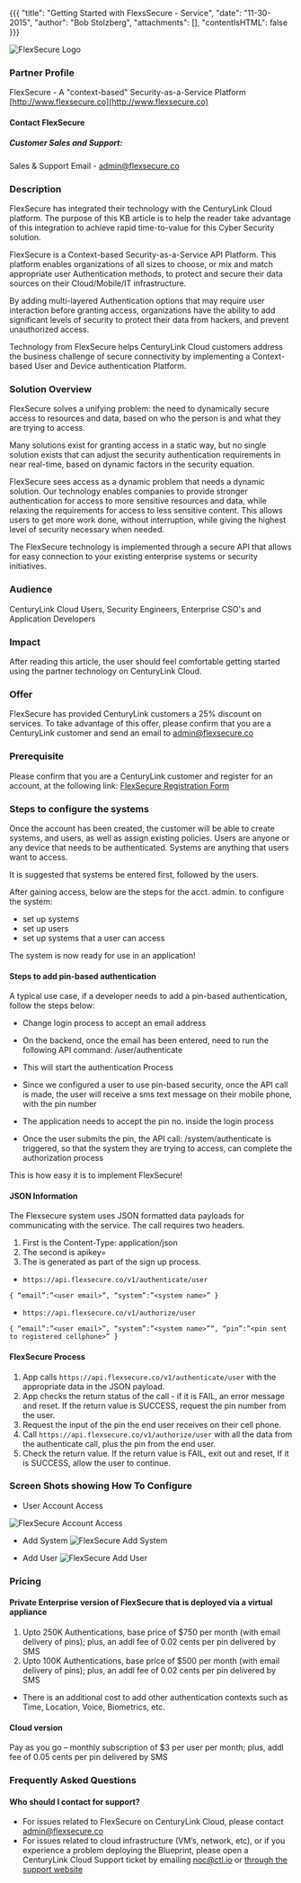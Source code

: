 {{{
  "title": "Getting Started with FlexsSecure - Service",
  "date": "11-30-2015",
  "author": "Bob Stolzberg",
  "attachments": [],
  "contentIsHTML": false
}}}

![FlexSecure Logo](../../images/ecosystem-FlexSecure-logo.png)

### Partner Profile
FlexSecure - A "context-based" Security-as-a-Service Platform
[http://www.flexsecure.co](http://www.flexsecure.co)

#### Contact FlexSecure
##### Customer Sales and Support:
Sales & Support Email - [admin@flexsecure.co](mailto:admin@flexsecure.co)

### Description
FlexSecure has integrated their technology with the CenturyLink Cloud platform.  The purpose of this KB article is to help the reader take advantage of this integration to achieve rapid time-to-value for this Cyber Security solution.

FlexSecure is a Context-based Security-as-a-Service API Platform. This platform enables organizations of all sizes to choose, or mix and match appropriate user Authentication  methods, to protect and secure their data sources on their Cloud/Mobile/IT infrastructure.

By adding multi-layered Authentication options that may require user interaction before granting access, organizations have the ability to add significant levels of security to protect their data from hackers, and prevent unauthorized access.

Technology from FlexSecure helps CenturyLink Cloud customers address the business challenge of secure connectivity by implementing a Context-based User and Device authentication Platform.

### Solution Overview
FlexSecure solves a unifying problem:  the need to dynamically secure access to resources and data, based on who the person is and what they are trying to access.

Many solutions exist for granting access in a static way, but no single solution exists that can adjust the security authentication requirements in near real-time, based on dynamic factors in the security equation.

FlexSecure sees access as a dynamic problem that needs a dynamic solution.  Our technology enables companies to provide stronger authentication for access to more sensitive resources and data, while relaxing the requirements for access to less sensitive content.  This allows users to get more work done, without interruption, while giving the highest level of security necessary when needed.

The FlexSecure technology is implemented through a secure API that allows for easy connection to your existing enterprise systems or security initiatives.

### Audience
CenturyLink Cloud Users, Security Engineers, Enterprise CSO's and Application Developers

### Impact
After reading this article, the user should feel comfortable getting started using the partner technology on CenturyLink Cloud.

### Offer
FlexSecure has provided CenturyLink customers a 25% discount on services.  To take advantage of this offer, please confirm that you are a CenturyLink customer and send an email to [admin@flexsecure.co](mailto:admin@flexsecure.co)

### Prerequisite
Please confirm that you are a CenturyLink customer and register for an account, at the following link:
[FlexSecure Registration Form](https://docs.google.com/forms/d/1W6tpMVM5PiW50_QJwmlwSQUX-5ch4dPNTiKDzYkJQf4/viewform?usp=send_form)

### Steps to configure the systems
Once the account has been created, the customer will be able to create systems, and users, as well as assign existing policies.  Users are anyone or any device that needs to be authenticated.  Systems are anything that users want to access.

It is suggested that systems be entered first, followed by the users.

After gaining access, below are the steps for the acct. admin. to configure the system:
- set up systems
- set up users
- set up systems that a user can access

The system is now ready for use in an application!

#### Steps to add pin-based authentication
A typical use case, if a developer needs to add a pin-based authentication, follow the steps below:
  - Change login process to accept an email address
  - On the backend, once the email has been entered, need to run the following API command: /user/authenticate
  - This will start the authentication Process
  - Since we configured a user to use pin-based security, once the API call is made, the user will receive a sms text message on their mobile phone, with the pin number
  - The application needs to accept the pin no. inside the login process

- Once the user submits the pin, the API call: /system/authenticate is triggered, so that the system they are trying to access, can complete the authorization process

This is how easy it is to implement FlexSecure!

#### JSON Information
The Flexsecure system uses JSON formatted data payloads for communicating with the service.  The call requires two headers.  

  1. First is the Content-Type: application/json
  2. The second is apikey=<assigned key>
  3. The <assigned key> is generated as part of the sign up process.

* `https://api.flexsecure.co/v1/authenticate/user`

`{
“email”:”<user email>”,
“system”:”<system name>”
}`

* `https://api.flexsecure.co/v1/authorize/user`

`{
“email”:”<user email>”,
“system”:”<system name>”“,
“pin”:”<pin sent to registered cellphone>”
}`


#### FlexSecure Process
1. App calls `https://api.flexsecure.co/v1/authenticate/user` with the appropriate data in the JSON payload.  
2. App checks the return status of the call - if it is FAIL, an error message and reset.  If the return value is SUCCESS, request the pin number from the user.   
3. Request the input of the pin the end user receives on their cell phone.  
4. Call `https://api.flexsecure.co/v1/authorize/user`  with all the data from the authenticate call, plus the pin from the end user.  
5. Check the return value.  If the return value is FAIL, exit out and reset, If it is SUCCESS,  allow the user to continue.

### Screen Shots showing How To Configure

* User Account Access

![FlexSecure Account Access](../../images/ecosystem-FlexSecure-1.png)

* Add System
![FlexSecure Add System](../../images/ecosystem-FlexSecure-2.png)

* Add User
![FlexSecure Add User](../../images/ecosystem-FlexSecure-3.png)

### Pricing
#### Private Enterprise version of FlexSecure that is deployed via a virtual appliance
1.  Upto 250K Authentications, base price of $750 per month (with email delivery of pins); plus, an addl fee of 0.02 cents per pin delivered by SMS
2.  Upto 100K Authentications, base price of $500 per month (with email delivery of pins); plus, an addl fee of 0.02 cents per pin delivered by SMS
* There is an additional cost to add other authentication contexts such as Time, Location, Voice, Biometrics, etc.

#### Cloud version
Pay as you go – monthly subscription of $3 per user per month; plus, addl fee of 0.05 cents per pin delivered by SMS 

### Frequently Asked Questions

#### Who should I contact for support?
* For issues related to FlexSecure on CenturyLink Cloud, please contact [admin@flexsecure.co](mailto:admin@flexsecure.co)
* For issues related to cloud infrastructure (VM’s, network, etc), or if you experience a problem deploying the Blueprint, please open a CenturyLink Cloud Support ticket by emailing [noc@ctl.io](mailto:noc@ctl.io) or [through the support website](https://t3n.zendesk.com/tickets/new) 
